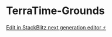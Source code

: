 # TerraTime-Grounds

[Edit in StackBlitz next generation editor ⚡️](https://stackblitz.com/~/github.com/GrandpaKasmer/TerraTime-Grounds)